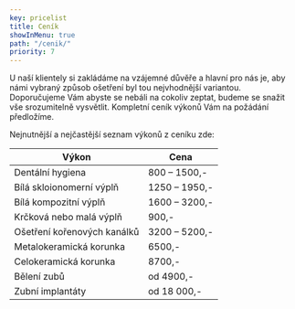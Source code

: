 ```yaml
---
key: pricelist
title: Ceník
showInMenu: true	
path: "/cenik/"	
priority: 7
---
```

U naší klientely si zakládáme na vzájemné důvěře a hlavní pro nás je, aby námi vybraný způsob ošetření byl tou nejvhodnější variantou. Doporučujeme Vám abyste se nebáli na cokoliv zeptat, budeme se snažit vše srozumitelně vysvětlit. Kompletní ceník výkonů Vám na požádání předložíme. 

Nejnutnější a nejčastější seznam výkonů z ceníku zde: 

| Výkon                       | Cena          |
| --------------------------- | ------------- |
| Dentální hygiena            | 800 – 1500,-  |
| Bílá skloionomerní výplň    | 1250 – 1950,- |
| Bílá kompozitní výplň       | 1600 – 3200,- |
| Krčková nebo malá výplň     | 900,-         |
| Ošetření kořenových kanálků | 3200 – 5200,- |
| Metalokeramická korunka     | 6500,-        |
| Celokeramická korunka       | 8700,-        |
| Bělení zubů                 | od 4900,-     |
| Zubní implantáty            | od 18 000,-   |
